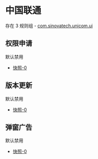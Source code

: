 # 中国联通

存在 3 规则组 - [com.sinovatech.unicom.ui](/src/apps/com.sinovatech.unicom.ui.ts)

## 权限申请

默认禁用

- [快照-0](https://i.gkd.li/import/13331268)

## 版本更新

默认禁用

- [快照-0](https://i.gkd.li/import/13511386)

## 弹窗广告

默认禁用

- [快照-0](https://i.gkd.li/import/13761130)
